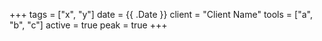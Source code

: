 +++
tags = ["x", "y"]
date = {{ .Date }}
client = "Client Name"
tools = ["a", "b", "c"]
active = true
peak = true
+++
